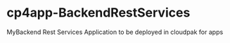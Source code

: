 # cp4app-BackendRestServices
MyBackend Rest Services Application to be deployed in cloudpak for apps
